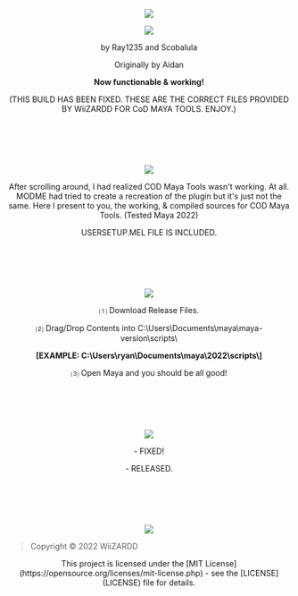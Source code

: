 <p align="center">
	<tr>
		<td align="center" style="padding=0;width=50%;">
			<img src="https://i.imgur.com/46Tx3SS.png" />
		</td>
	</tr>
	<tr>
    
<p align="center">
	<tr>
		<td align="center" style="padding=0;width=50%;">
			<img src="https://i.imgur.com/Z2e6sWS.png" />
		</td>
	</tr>
	<tr>

<p align="center">
by Ray1235 and Scobalula
<p align="center">
Originally by Aidan
<p align="center">  
<b>Now functionable & working!</b>
<p align="center">
(THIS BUILD HAS BEEN FIXED. THESE ARE THE CORRECT FILES PROVIDED BY WiiZARDD FOR CoD MAYA TOOLS. ENJOY.)

#  ‍ 	
		
<p align="center">
	<tr>
		<td align="center" style="padding=0;width=50%;">
			<img src="https://i.imgur.com/CXZjujq.png" />
		</td>
	</tr>
	<tr>
		
<p align="center">
After scrolling around, I had realized COD Maya Tools wasn't working. At all. MODME had tried to create a recreation of the plugin but it's just not the same. Here I present to you, the working, & compiled sources for COD Maya Tools. (Tested Maya 2022) 
  <p align="center">
  USERSETUP.MEL FILE IS INCLUDED.
		
#  ‍ 
		
<p align="center">
	<tr>
		<td align="center" style="padding=0;width=50%;">
			<img src="https://i.imgur.com/rWhPDOs.png" />
		</td>
	</tr>
	<tr>

<p align="center">
⑴ Download Release Files.

<p align="center">
⑵ Drag/Drop Contents into C:\Users\Documents\maya\maya-version\scripts\
  <p align="center">
    <b>[EXAMPLE: C:\Users\ryan\Documents\maya\2022\scripts\]</b>
	
<p align="center">
⑶ Open Maya and you should be all good!
		
#  ‍ 	

<p align="center">
	<tr>
		<td align="center" style="padding=0;width=50%;">
			<img src="https://i.imgur.com/qVjyyUP.png" />
		</td>
	</tr>
	<tr>

<p align="center">
- FIXED!
    
<p align="center">
- RELEASED.

#  ‍ 	

<p align="center">
	<tr>
		<td align="center" style="padding=0;width=50%;">
			<img src="https://i.imgur.com/xHVbSOb.png" />
		</td>
	</tr>
	<tr>
	
> Copyright © 2022 WiiZARDD

<p align="center">
This project is licensed under the [MIT License](https://opensource.org/licenses/mit-license.php) - see the [LICENSE](LICENSE) file for details.
